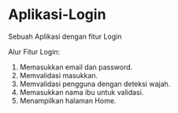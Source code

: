 # Aplikasi-Login
Sebuah Aplikasi dengan fitur Login<br>

Alur Fitur Login:<br>
1. Memasukkan email dan password.<br>
2. Memvalidasi masukkan.<br>
3. Memvalidasi pengguna dengan deteksi wajah.<br>
4. Memasukkan nama ibu untuk validasi.<br>
3. Menampilkan halaman Home.<br>
